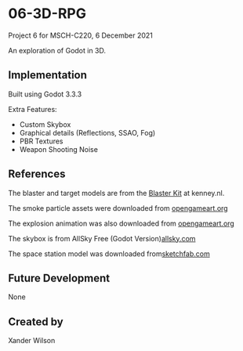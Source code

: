# 06-3D-RPG
Project 6 for MSCH-C220, 6 December 2021

An exploration of Godot in 3D.

## Implementation
Built using Godot 3.3.3

Extra Features:
- Custom Skybox
- Graphical details (Reflections, SSAO, Fog)
- PBR Textures
- Weapon Shooting Noise


## References
The blaster and target models are from the [Blaster Kit](https://kenney.nl/assets/blaster-kit) at kenney.nl.

The smoke particle assets were downloaded from [opengameart.org](https://opengameart.org/sites/default/files/Smoke30Frames_0.png)

The explosion animation was also downloaded from [opengameart.org](https://opengameart.org/content/explosion-sheet)

The skybox is from AllSky Free (Godot Version)[allsky.com](https://godotengine.org/asset-library/asset/579)

The space station model was downloaded from[sketchfab.com](https://sketchfab.com/3d-models/space-station-scene-hd-854c32b570d8498fa0cca4fe3350ccf9)

## Future Development
None

## Created by 
Xander Wilson
